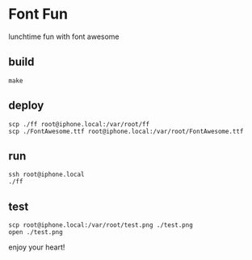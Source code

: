 Font Fun
=======

lunchtime fun with font awesome

## build
`make`


## deploy
```
scp ./ff root@iphone.local:/var/root/ff
scp ./FontAwesome.ttf root@iphone.local:/var/root/FontAwesome.ttf
```


## run
```
ssh root@iphone.local
./ff
```

## test
```
scp root@iphone.local:/var/root/test.png ./test.png
open ./test.png
```

enjoy your heart!
